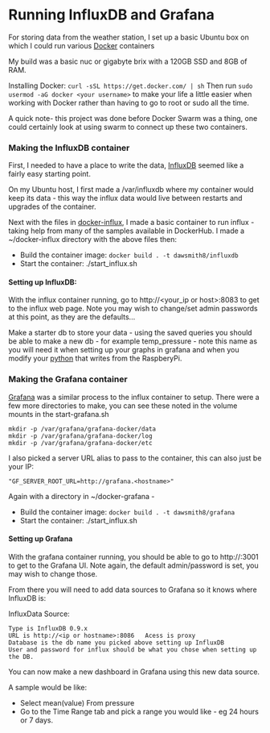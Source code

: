 # Running InfluxDB and Grafana

For storing data from the weather station, I set up a basic Ubuntu box on which
I could run various [Docker](https://www.docker.com) containers

My build was a basic nuc or gigabyte brix with a 120GB SSD and 8GB of RAM.

Installing Docker: `curl -sSL https://get.docker.com/ | sh`
Then run `sudo usermod -aG docker <your username>` to make your life a little
easier when working with Docker rather than having to go to root or sudo all
the time.

A quick note- this project was done before Docker Swarm was a thing, one could
certainly look at using swarm to connect up these two containers.


### Making the InfluxDB container

First, I needed to have a place to write the data, [InfluxDB](https://influxdata.com)
seemed like a fairly easy starting point.

On my Ubuntu host, I first made a /var/influxdb where my container would keep
its data - this way the influx data would live between restarts and upgrades
of the container.

Next with the files in [docker-influx](docker-influx), I made a basic container
to run influx - taking help from many of the samples available in DockerHub.
I made a ~/docker-influx directory with the above files then:

* Build the container image: `docker build . -t dawsmith8/influxdb`
* Start the container: ./start_influx.sh

#### Setting up InfluxDB:
With the influx container running, go to http://<your_ip or host>:8083 to get
to the influx web page.  Note you may wish to change/set admin passwords at
this point, as they are the defaults...

Make a starter db to store your data - using the saved queries you should be
able to make a new db - for example temp_pressure - note this name as you will
need it when setting up your graphs in grafana and when you modify your [python](../raspberry_pi/temp_pressure_toinflux.py#L30-L34)
that writes from the RaspberyPi.

### Making the Grafana container

[Grafana](http://grafana.org) was a similar process to the influx container to setup.
There were a few more directories to make, you can see these noted in the
volume mounts in the start-grafana.sh

```
mkdir -p /var/grafana/grafana-docker/data
mkdir -p /var/grafana/grafana-docker/log
mkdir -p /var/grafana/grafana-docker/etc
```

I also picked a server URL alias to pass to the container, this can also
just be your IP:

``"GF_SERVER_ROOT_URL=http://grafana.<hostname>"  ``

Again with a directory in ~/docker-grafana -

* Build the container image: `docker build . -t dawsmith8/grafana`
* Start the container: ./start_influx.sh

#### Setting up Grafana

With the grafana container running, you should be able to go to
http://<host or ip>:3001 to get to the Grafana UI.  Note again, the default admin/password
is set, you may wish to change those.

From there you will need to add data sources to Grafana so it knows where InfluxDB
is:

InfluxData Source:
```
Type is InfluxDB 0.9.x
URL is http://<ip or hostname>:8086   Acess is proxy
Database is the db name you picked above setting up InfluxDB
User and password for influx should be what you chose when setting up the DB.
```

You can now make a new dashboard in Grafana using this new data source.

A sample would be like:
* Select mean(value) From pressure
* Go to the Time Range tab and pick a range you would like - eg 24 hours or 7 days.
